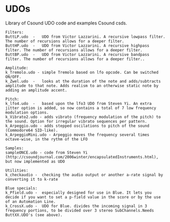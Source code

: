 # UDOs

Library of Csound UDO code and examples Csound csds.


    Filters:
    ButtLP.udo  -   UDO from Victor Lazzarini. A recursive lowpass filter. The number of recursions allows for a deeper filter.
    ButtHP.udo  -   UDO from Victor Lazzarini. A recursive highpass filter. The number of recursions allows for a deeper filter.
    ButtBP.udo  -   UDO from Victor Lazzarini. A recursive bandpass filter. The number of recursions allows for a deeper filter..
    
    Amplitude:
    k_Tremolo.udo - simple Tremolo based on lfo opcode. Can be switched ON/OFF.
    k_Zwel.udo  -   looks at the duration of the note and adds/subtracts amplitude to that note. Adds realism to an otherwise static note by adding an amplitude accent.
    
    Pitch:
    k_lfo4.udo  -   based upon the lfo3 UDO from Steven Yi. An extra jitter option is added, so now contains a total of 7 low frequency	modulation options.
    k_Vibrato2.udo - adds vibrato (frequency modulation of the pitch) to the sound. Option for irregular vibrato sequences per pattern.
    k_Arpeggio.udo - adds stepped oscilations to pitch of the sound (Commodore64 SID-like).
    k_ArpeggioMini.udo - Arpeggio moves the frequency several times octave-wise, in the rythm of the LFO
    
    Samples:
    sampleONCE.udo - code from Steven Yi (http://csoundjournal.com/2006winter/encapsulatedInstruments.html), but now implemented as UDO  
    
    Utilities:
    k_checkaudio -  checking the audio output or another a-rate signal by converting it to k-rate
    
    Blue specials:
    k_Pfield.udo -  especially designed for use in Blue. It lets you decide if you want to set a p-field value in the score or by the use of an Automation Line.
    k_CrossX.udo -  UDO for Blue. divides the incoming signal in 3 frequency portions, to be divided over 3 stereo SubChannels.Needs ButtXX.UDO's (see above).

   





   
